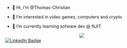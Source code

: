 - 👋 Hi, I’m @Thomas-Christian

- 👀 I’m interested in video games, computers and crypto

- 🌱 I’m currently learning sofware dev @ NJIT

<div id="header" align="center">
  <img src="https://young.scot/media/1513/working_information_digtialcareermythbustersgif_001.jpg">
 </div>

<div id="badges">
  <a href="https://www.linkedin.com/in/thomas-christian-98711a164/">
    <img src="https://img.shields.io/badge/LinkedIn-blue?style=for-the-badge&logo=linkedin&logoColor=white" alt="LinkedIn Badge"/>
  </a>
</div>


<!---
Thomas-Christian/Thomas-Christian is a ✨ special ✨ repository because its `README.md` (this file) appears on your GitHub profile.
You can click the Preview link to take a look at your changes.
--->

